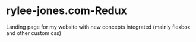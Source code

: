 # rylee-jones.com-Redux
Landing page for my website with new concepts integrated (mainly flexbox and other custom css)
